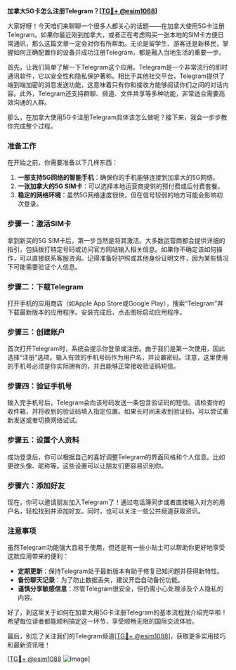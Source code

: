 **加拿大5G卡怎么注册Telegram？[[TG💪+ @esim1088](https://t.me/s/esim1088)]**

大家好呀！今天咱们来聊聊一个很多人都关心的话题——在加拿大使用5G卡注册Telegram。如果你最近刚到加拿大，或者正在考虑购买一张本地的SIM卡方便日常通讯，那么这篇文章一定会对你有所帮助。无论是留学生、游客还是新移民，掌握如何正确配置你的设备并成功注册Telegram，都是融入当地生活的重要一步。

首先，让我们简单了解一下Telegram这个应用。Telegram是一个非常流行的即时通讯软件，它以安全性和隐私保护著称。相比于其他社交平台，Telegram提供了端到端加密的消息发送功能，这意味着只有你和接收方能够阅读你们之间的对话内容。此外，Telegram还支持群聊、频道、文件共享等多种功能，非常适合需要高效沟通的人群。

那么，在加拿大使用5G卡注册Telegram具体该怎么做呢？接下来，我会一步步教你完成整个过程。

### 准备工作

在开始之前，你需要准备以下几样东西：

1. **一部支持5G网络的智能手机**：确保你的手机能够连接到加拿大的5G网络。
2. **一张加拿大的5G SIM卡**：可以选择本地运营商提供的预付费或后付费套餐。
3. **稳定的网络环境**：虽然5G网络速度很快，但在信号较弱的地方可能会影响初次登录。

### 步骤一：激活SIM卡

拿到新买的5G SIM卡后，第一步当然是将其激活。大多数运营商都会提供详细的指引，包括拨打特定号码或访问官方网站输入相关信息。如果你不确定该如何操作，可以直接联系客服咨询。记得准备好护照或其他身份证明文件，因为某些情况下可能需要验证个人信息。

### 步骤二：下载Telegram

打开手机的应用商店（如Apple App Store或Google Play），搜索“Telegram”并下载最新版本的应用程序。安装完成后，点击图标启动应用程序。

### 步骤三：创建账户

首次打开Telegram时，系统会提示你登录或注册。由于我们是第一次使用，因此选择“注册”选项。输入有效的手机号码作为用户名，并设置密码。注意，这里使用的手机号必须是你实际拥有的，并且能够正常接收验证码短信。

### 步骤四：验证手机号

输入完手机号后，Telegram会向该号码发送一条包含验证码的短信。请检查你的收件箱，并将收到的验证码填入指定位置。如果长时间未收到验证码，可以尝试重新发送或者切换网络试试。

### 步骤五：设置个人资料

成功登录后，你可以根据自己的喜好调整Telegram的界面风格和个人信息。比如更改头像、昵称等。这些设置可以让朋友们更容易识别你。

### 步骤六：添加好友

现在，你可以邀请朋友加入Telegram了！通过电话簿同步或者直接输入对方的用户名，轻松找到并添加好友。同时，也可以关注一些公共频道获取资讯。

### 注意事项

虽然Telegram功能强大且易于使用，但还是有一些小贴士可以帮助你更好地享受这款应用带来的便利：

- **定期更新**：保持Telegram处于最新版本有助于修复已知问题并获得新特性。
- **备份聊天记录**：为了防止数据丢失，建议开启自动备份功能。
- **谨慎分享敏感信息**：尽管Telegram很安全，但仍需小心处理涉及个人隐私的内容。

好了，到这里关于如何在加拿大用5G卡注册Telegram的基本流程就介绍完毕啦！希望每位读者都能顺利搞定这一环节，享受顺畅无阻的国际交流体验。

最后，别忘了关注我们的Telegram频道[[TG💪+ @esim1088](https://t.me/s/esim1088)]，获取更多实用技巧和最新资讯哦！

[[TG💪+ @esim1088](https://t.me/s/esim1088) ![Image](https://i.postimg.cc/4NQfJmqS/Snipaste-2025-05-13-00-14-12.png)]